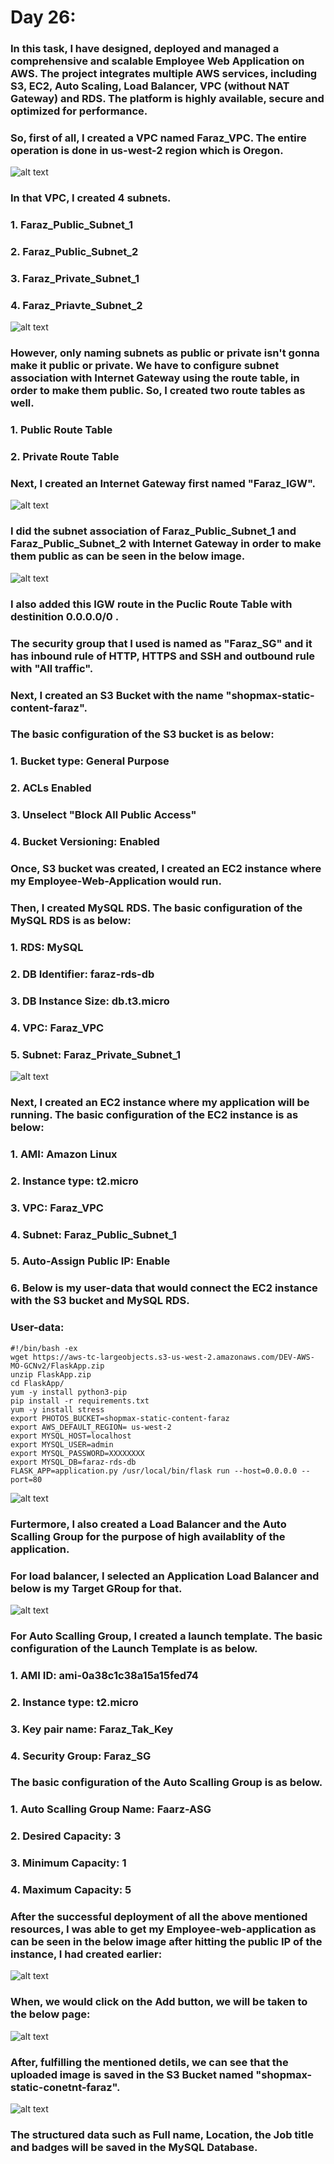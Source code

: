 # Day 26:

### In this task, I have designed, deployed and managed a comprehensive and scalable Employee Web Application on AWS. The project integrates multiple AWS services, including S3, EC2, Auto Scaling, Load Balancer, VPC (without NAT Gateway) and RDS. The platform is highly available, secure and optimized for performance.

### So, first of all, I created a VPC named Faraz_VPC. The entire operation is done in us-west-2 region which is Oregon.

![alt text](images/Day_26_Images/Image_8)

### In that VPC, I created 4 subnets.
### 1. Faraz_Public_Subnet_1
### 2. Faraz_Public_Subnet_2
### 3. Faraz_Private_Subnet_1
### 4. Faraz_Priavte_Subnet_2

![alt text](images/Day_26_Images/Image_9)

### However, only naming subnets as public or private isn't gonna make it public or private. We have to configure subnet association with Internet Gateway using the route table, in order to make them public. So, I created two route tables as well.

### 1. Public Route Table
### 2. Private Route Table

### Next, I created an Internet Gateway first named "Faraz_IGW".

![alt text](images/Day_26_Images/Image_15)

### I did the subnet association of Faraz_Public_Subnet_1 and Faraz_Public_Subnet_2 with Internet Gateway in order to make them public as can be seen in the below image.

![alt text](images/Day_26_Images/Image_12)

### I also added this IGW route in the Puclic Route Table with destinition 0.0.0.0/0 . 

### The security group that I used is named as "Faraz_SG" and it has inbound rule of HTTP, HTTPS and SSH and outbound rule with "All traffic".

### Next, I created an S3 Bucket with the name "shopmax-static-content-faraz".

### The basic configuration of the S3 bucket is as below:

### 1. Bucket type: General Purpose
### 2. ACLs Enabled
### 3. Unselect "Block All Public Access"
### 4. Bucket Versioning: Enabled

### Once, S3 bucket was created, I created an EC2 instance where my Employee-Web-Application would run.

### Then, I created MySQL RDS. The basic configuration of the MySQL RDS is as below:
### 1. RDS: MySQL
### 2. DB Identifier: faraz-rds-db
### 3. DB Instance Size: db.t3.micro
### 4. VPC: Faraz_VPC
### 5. Subnet: Faraz_Private_Subnet_1

![alt text](images/Day_26_Images/Image_30)

### Next, I created an EC2 instance where my application will be running. The basic configuration of the EC2 instance is as below:

### 1. AMI: Amazon Linux
### 2. Instance type: t2.micro
### 3. VPC: Faraz_VPC
### 4. Subnet: Faraz_Public_Subnet_1
### 5. Auto-Assign Public IP: Enable
### 6. Below is my user-data that would connect the EC2 instance with the S3 bucket and MySQL RDS.
### User-data:

```
#!/bin/bash -ex
wget https://aws-tc-largeobjects.s3-us-west-2.amazonaws.com/DEV-AWS-MO-GCNv2/FlaskApp.zip
unzip FlaskApp.zip
cd FlaskApp/
yum -y install python3-pip
pip install -r requirements.txt
yum -y install stress
export PHOTOS_BUCKET=shopmax-static-content-faraz
export AWS_DEFAULT_REGION= us-west-2
export MYSQL_HOST=localhost
export MYSQL_USER=admin
export MYSQL_PASSWORD=XXXXXXXX
export MYSQL_DB=faraz-rds-db
FLASK_APP=application.py /usr/local/bin/flask run --host=0.0.0.0 --port=80
```

![alt text](images/Day_26_Images/Image_27)

### Furtermore, I also created a Load Balancer and the Auto Scalling Group for the purpose of high availablity of the application.

### For load balancer, I selected an Application Load Balancer and below is my Target GRoup for that.

![alt text](images/Day_26_Images/Image_31)

### For Auto Scalling Group, I created a launch template. The basic configuration of the Launch Template is as below.

### 1. AMI ID: ami-0a38c1c38a15a15fed74
### 2. Instance type: t2.micro
### 3. Key pair name: Faraz_Tak_Key
### 4. Security Group: Faraz_SG


### The basic configuration of the Auto Scalling Group is as below.

### 1. Auto Scalling Group Name: Faarz-ASG
### 2. Desired Capacity: 3
### 3. Minimum Capacity: 1
### 4. Maximum Capacity: 5

### After the successful deployment of all the above mentioned resources, I was able to get my Employee-web-application as can be seen in the below image after hitting the public IP of the instance, I had created earlier:

![alt text](images/Day_26_Images/Image_35)

### When, we would click on the Add button, we will be taken to the below page:

![alt text](images/Day_26_Images/Image_34)

### After, fulfilling the mentioned detils, we can see that the uploaded image is saved in the S3 Bucket named "shopmax-static-conetnt-faraz".

![alt text](images/Day_26_Images/Image_36)

### The structured data such as Full name, Location, the Job title and badges will be saved in the MySQL Database. 









